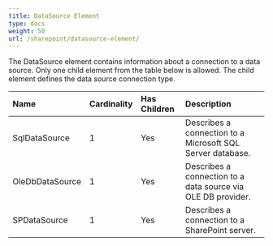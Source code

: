 ```yaml
---
title: DataSource Element
type: docs
weight: 50
url: /sharepoint/datasource-element/
---
```


The DataSource element contains information about a connection to a data source. Only one child element from the table below is allowed. The child element defines the data source connection type.

|**Name**|**Cardinality**|**Has Children**|**Description**|
| :- | :- | :- | :- |
|SqlDataSource|1|Yes|Describes a connection to a Microsoft SQL Server database.|
|OleDbDataSource|1|Yes|Describes a connection to a data source via OLE DB provider.|
|SPDataSource|1|Yes|Describes a connection to a SharePoint server.|

